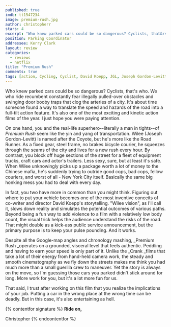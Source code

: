 ```yaml
---
published: true
imdb: tt1547234
image: premium-rush.jpg
author: christopherr
stars: 4
excerpt: "Who knew parked cars could be so dangerous? Cyclists, that&rsquo;s who. We who ride recumbent constantly fear illegally pulled-over obstacles and swinging door booby traps that clog the arteries of a city." 
position: Parking Coordinator
addressee: Kerry Clark
layout: review
categories:
  - reviews
  - netflix
title: "Premium Rush"
comments: true
tags: [action, Cycling, Cyclist, David Koepp, JGL, Joseph Gordon-Levitt, Premium Rush, Uncategorized]
---
```

Who knew parked cars could be so dangerous? Cyclists, that's who. We who ride recumbent constantly fear illegally pulled-over obstacles and swinging door booby traps that clog the arteries of a city. It's about time someone found a way to translate the speed and hazards of the road into a full-tilt action feature. It's also one of the most exciting and kinetic action films of the year. I just hope you were paying attention.

On one hand, you and the real-life superhero--literally a man in tights--of _Premium Rush_ seem like the yin and yang of transportation. Wilee (Joseph Gordon-Levitt) is named after the Coyote, but he's more like the Road Runner. As a fixed gear, steel frame, no brakes bicycle courier, he squeezes through the seams of the city and lives for a new rush every hour. By contrast, you block off huge sections of the street for a fleet of equipment trucks, craft cars and actor's trailers. Less sexy, sure, but at least it's safe. When Wilee unknowingly picks up a package worth a lot of money to the Chinese mafia, he's suddenly trying to outride good cops, bad cops, fellow couriers, and worst of all - New York City itself. Basically the same big honking mess you had to deal with every day.

In fact, you two have more in common than you might think. Figuring out where to put your vehicle becomes one of the most inventive conceits of co-writer and director David Koepp's storytelling. "Wilee vision", as I'll call it, slows down reality and simulates the potential outcomes of various paths. Beyond being a fun way to add violence to a film with a relatively low body count, the visual trick helps the audience understand the risks of the road. That might double as a kick-ass public service announcement, but the primary purpose is to keep your pulse pounding. And it works.

Despite all the Google-map angles and chronology mashing, _Premium Rush _operates on a grounded, visceral level that feels authentic. Peddling and having to earn your speed is only part of it. Unlike the _Crank _films that take a lot of their energy from hand-held camera work, the steady and smooth cinematography as we fly down the streets makes me think you had much more than a small guerilla crew to maneuver. Yet the story is always on the move, so I'm guessing those cars you parked didn't stick around for long. More work for you, but it's a lot more fun for us.

That said, I trust after working on this film that you realize the implications of your job. Putting a car in the wrong place at the wrong time can be deadly. But in this case, it's also entertaining as hell.

{% contentfor signature %}
**Ride on,**

Christopher
{% endcontentfor %}